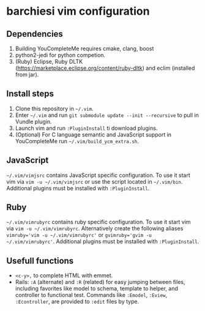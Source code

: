 # barchiesi vim configuration

## Dependencies
1. Building YouCompleteMe requires cmake, clang, boost
2. python2-jedi for python competion.
3. (Ruby) Eclipse, Ruby DLTK (https://marketplace.eclipse.org/content/ruby-dltk) and eclim (installed from jar).

## Install steps
1. Clone this repository in `~/.vim`.
2. Enter `~/.vim` and run `git submodule update --init --recursive` to pull in Vundle plugin.
3. Launch vim and run `:PluginInstall` ti download plugins.
4. (Optional) For C language semantic and JavaScript support in YouCompleteMe run `~/.vim/build_ycm_extra.sh`.

## JavaScript
`~/.vim/vimjsrc` contains JavaScript specific configuration. To use it start vim via `vim -u ~/.vim/vimjsrc` or use the script located in `~/.vim/bin`.
Additional plugins must be installed with `:PluginInstall`.

## Ruby
`~/.vim/vimrubyrc` contains ruby specific configuration. To use it start vim via `vim -u ~/.vim/vimrubyrc`.
Alternatively create the following aliases `vimruby='vim -u ~/.vim/vimrubyrc'` or `gvimruby='gvim -u ~/.vim/vimrubyrc'`.
Additional plugins must be installed with `:PluginInstall`.

## Usefull functions
- `<c-y>,` to complete HTML with emmet.
- Rails: `:A` (alternate) and `:R` (related) for easy jumping
  between files, including favorites like model to schema, template to
  helper, and controller to functional test.  Commands like `:Emodel`,
  `:Eview`, `:Econtroller`, are provided to `:edit` files by type.